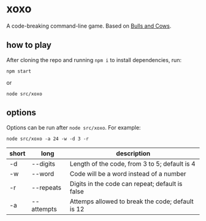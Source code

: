 # xoxo
A code-breaking command-line game. Based on [Bulls and Cows](https://en.wikipedia.org/wiki/Bulls_and_Cows).

## how to play

After cloning the repo and running `npm i` to install dependencies, run:

```
npm start
```
or
```
node src/xoxo
```

## options

Options can be run after `node src/xoxo`. For example:

```
node src/xoxo -a 24 -w -d 3 -r
```

| short | long    | description                                                |
|-------|---------|------------------------------------------------------------|
| -d | --digits   | Length of the code, from 3 to 5; default is 4              |
| -w | --word     | Code will be a word instead of a number                    |
| -r | --repeats  | Digits in the code can repeat; default is false            |
| -a | --attempts | Attemps allowed to break the code; default is 12           |
